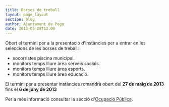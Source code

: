 ```yaml
---
title: Borses de treball
layout: page_layout
section: blog
author: Ajuntament de Pego
date: 2013-05-28T12:00
---
```

Obert el termini per a la presentació d'instàncies per a entrar en les seleccions de les borses de treball:

* socorristes piscina municipal.
* monitors temps lliure àrea serveis socials.
* monitors temps lliure àrea esports.
* monitors temps lliure àrea educació.

El termini per a presentar instàncies romandrà obert del **27 de maig de 2013** fins el **6 de juny de 2013**

Per a més informació consultar la secció d'[Ocupació Pública](/serveis/ocupacio-publica.html).